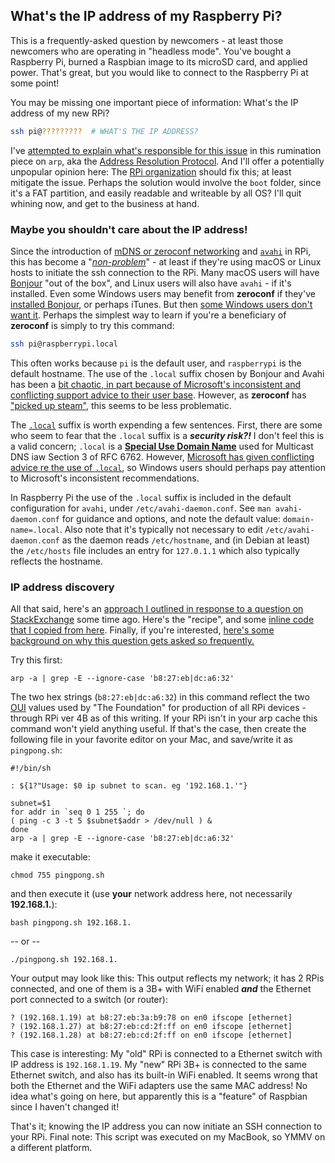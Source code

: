## What's the IP address of my Raspberry Pi?

This is a frequently-asked question by newcomers - at least those newcomers who are operating in "headless mode". You've bought a Raspberry Pi, burned a Raspbian image to its microSD card, and applied power. That's great, but you would like to connect to the Raspberry Pi at some point! 

You may be missing one important piece of information: What's the IP address of my new RPi? 

```bash
ssh pi@?????????  # WHAT'S THE IP ADDRESS?
```

 I've [attempted to explain what's responsible for this issue](https://github.com/seamusdemora/PiFormulae/blob/master/ThinkingAboutARP.md) in this rumination piece on `arp`, aka the [Address Resolution Protocol](https://en.wikipedia.org/wiki/Address_Resolution_Protocol). And I'll offer a potentially unpopular opinion here: The [RPi organization](https://www.raspberrypi.org/about/) should fix this; at least mitigate the issue. Perhaps the solution would involve the `boot` folder, since it's a FAT partition, and easily readable and writeable by all OS? I'll quit whining now, and get to the business at hand. 

### Maybe you shouldn't care about the IP address! 

Since the introduction of [mDNS or zeroconf networking](https://en.wikipedia.org/wiki/Zero-configuration_networking) and [`avahi`](https://en.wikipedia.org/wiki/Avahi_(software)) in RPi, this has become a "[_non-problem_](https://www.collinsdictionary.com/dictionary/english/nonproblem)" - at least if they're using macOS or Linux hosts to initiate the ssh connection to the RPi. Many macOS users will have [Bonjour](https://en.wikipedia.org/wiki/Bonjour_(software)) "out of the box", and Linux users will also have `avahi` - if it's installed. Even some Windows users may benefit from **zeroconf** if they've [installed Bonjour](https://support.apple.com/downloads/Bonjour_for_Windows), or perhaps iTunes. But then [some Windows users don't want it](https://apple.stackexchange.com/questions/45765/do-i-really-need-bonjour-on-windows). Perhaps the simplest way to learn if you're a beneficiary of **zeroconf** is simply to try this command:  

```bash
ssh pi@raspberrypi.local
```

This often works because `pi` is the default user, and `raspberrypi` is the default hostname. The use of the `.local` suffix chosen by Bonjour and Avahi has been a [bit chaotic, in part because of Microsoft's inconsistent and conflicting support advice to their user base](https://en.wikipedia.org/wiki/.local). However, as **zeroconf** has ["picked up steam"](https://idioms.thefreedictionary.com/pick+up+steam), this seems to be less problematic. 

The [`.local`](https://en.wikipedia.org/wiki/.local) suffix is worth expending a few sentences. First, there are some who seem to fear that the `.local` suffix is a ***security risk?!*** I don't feel this is a valid concern; `.local` is a [**Special Use Domain Name**](https://en.wikipedia.org/wiki/Special-use_domain_name) used for Multicast DNS iaw Section 3 of	RFC 6762. However, [Microsoft has given conflicting advice re the use of `.local`](https://en.wikipedia.org/wiki/.local#Microsoft_recommendations), so Windows users should perhaps pay attention to Microsoft's inconsistent recommendations. 

In Raspberry Pi the use of the `.local` suffix is included in the default configuration for `avahi`, under `/etc/avahi-daemon.conf`. See `man avahi-daemon.conf` for guidance and options, and note the default value: `domain-name=.local`. Also note that it's typically not necessary to edit `/etc/avahi-daemon.conf` as the daemon reads `/etc/hostname`, and (in Debian at least) the `/etc/hosts` file includes an entry for `127.0.1.1` which also typically reflects the hostname.

### IP address discovery

All that said, here's an [approach I outlined in response to a question on StackExchange](https://raspberrypi.stackexchange.com/questions/82837/is-it-possible-to-set-a-static-ip-for-the-first-boot-of-headless-pi-ethernet-gad/82859#82859) some time ago. Here's the "recipe", and some [inline code that I copied from here](https://gist.github.com/blu3Alien/4585961). Finally, if you're interested, [here's some background on why this question gets asked so frequently.](https://github.com/seamusdemora/PiFormulae/blob/master/ThinkingAboutARP.md)

Try this first: 

```
arp -a | grep -E --ignore-case 'b8:27:eb|dc:a6:32'
```


The two hex strings (`b8:27:eb|dc:a6:32`) in this command reflect the two [OUI](https://en.wikipedia.org/wiki/Organizationally_unique_identifier) values used by "The Foundation" for production of all RPi devices - through RPi ver 4B as of this writing. If your RPi isn't in your arp cache this command won't yield anything useful. If that's the case, then create the following file in your favorite editor on your Mac, and save/write it as `pingpong.sh`: 
```
#!/bin/sh

: ${1?"Usage: $0 ip subnet to scan. eg '192.168.1.'"}

subnet=$1
for addr in `seq 0 1 255 `; do
( ping -c 3 -t 5 $subnet$addr > /dev/null ) &
done
arp -a | grep -E --ignore-case 'b8:27:eb|dc:a6:32'
```
make it executable:

```chmod 755 pingpong.sh``` 

and then execute it (use __your__ network address here, not necessarily __192.168.1.__):

```bash pingpong.sh 192.168.1.```

-- or --

```./pingpong.sh 192.168.1.```

Your output may look like this: This output reflects my network; it has 2 RPis connected, and one of them is a 3B+ with WiFi enabled ***and*** the Ethernet port connected to a switch (or router): 
```
? (192.168.1.19) at b8:27:eb:3a:b9:78 on en0 ifscope [ethernet]
? (192.168.1.27) at b8:27:eb:cd:2f:ff on en0 ifscope [ethernet]
? (192.168.1.28) at b8:27:eb:cd:2f:ff on en0 ifscope [ethernet]
```

This case is interesting: My "old" RPi is connected to a Ethernet switch with IP address is `192.168.1.19`. My "new" RPi 3B+ is connected to the same Ethernet switch, and also has its built-in WiFi enabled. It seems wrong that both the Ethernet and the WiFi adapters use the same MAC address! No idea what's going on here, but apparently this is a "feature" of Raspbian since I haven't changed it! 

That's it; knowing the IP address you can now initiate an SSH connection to your RPi. Final note: This script was executed on my MacBook, so YMMV on a different platform. 
